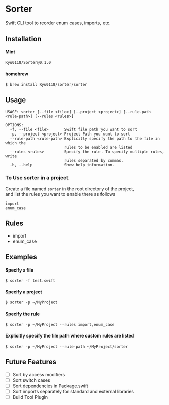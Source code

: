 # Sorter
Swift CLI tool to reorder enum cases, imports, etc.

## Installation
#### Mint
```
Ryu0118/Sorter@0.1.0
```

#### homebrew
```
$ brew install Ryu0118/sorter/sorter
```

## Usage
```
USAGE: sorter [--file <file>] [--project <project>] [--rule-path <rule-path>] [--rules <rules>]

OPTIONS:
  -f, --file <file>       Swift file path you want to sort
  -p, --project <project> Project Path you want to sort
  --rule-path <rule-path> Explicitly specify the path to the file in which the
                          rules to be enabled are listed
  --rules <rules>         Specify the rule. To specify multiple rules, write
                          rules separated by commas.
  -h, --help              Show help information.
```
### To Use sorter in a project
Create a file named `sorter` in the root directory of the project, <br>
and list the rules you want to enable there as follows
```
import
enum_case
```

## Rules
- import
- enum_case

## Examples

#### Specify a file
```
$ sorter -f test.swift
```

#### Specify a project
```
$ sorter -p ~/MyProject
```

#### Specify the rule
```
$ sorter -p ~/MyProject --rules import,enum_case
```

#### Explicitly specify the file path where custom rules are listed
```
$ sorter -p ~/MyProject --rule-path ~/MyProject/sorter
```

## Future Features
- [ ] Sort by access modifiers
- [ ] Sort switch cases
- [ ] Sort dependencies in Package.swift
- [ ] Sort imports separately for standard and external libraries
- [ ] Build Tool Plugin
